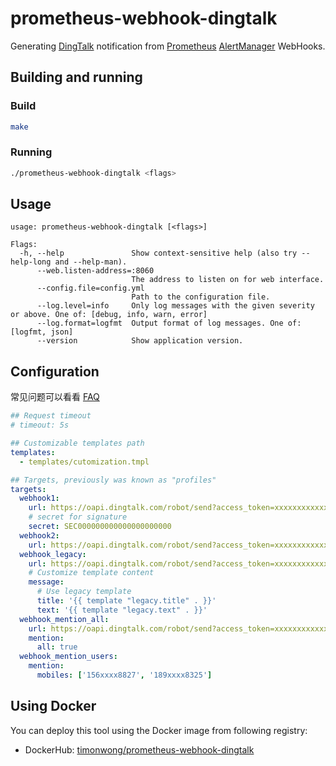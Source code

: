 # prometheus-webhook-dingtalk

Generating [DingTalk] notification from [Prometheus] [AlertManager] WebHooks.

## Building and running

### Build

```bash
make
```

### Running

```bash
./prometheus-webhook-dingtalk <flags>
```

## Usage

```
usage: prometheus-webhook-dingtalk [<flags>]

Flags:
  -h, --help               Show context-sensitive help (also try --help-long and --help-man).
      --web.listen-address=:8060
                           The address to listen on for web interface.
      --config.file=config.yml
                           Path to the configuration file.
      --log.level=info     Only log messages with the given severity or above. One of: [debug, info, warn, error]
      --log.format=logfmt  Output format of log messages. One of: [logfmt, json]
      --version            Show application version.

```

## Configuration

常见问题可以看看 [FAQ](./docs/FAQ_zh.md)

```yaml
## Request timeout
# timeout: 5s

## Customizable templates path
templates:
  - templates/cutomization.tmpl

## Targets, previously was known as "profiles"
targets:
  webhook1:
    url: https://oapi.dingtalk.com/robot/send?access_token=xxxxxxxxxxxx
    # secret for signature
    secret: SEC000000000000000000000
  webhook2:
    url: https://oapi.dingtalk.com/robot/send?access_token=xxxxxxxxxxxx
  webhook_legacy:
    url: https://oapi.dingtalk.com/robot/send?access_token=xxxxxxxxxxxx
    # Customize template content
    message:
      # Use legacy template
      title: '{{ template "legacy.title" . }}'
      text: '{{ template "legacy.text" . }}'
  webhook_mention_all:
    url: https://oapi.dingtalk.com/robot/send?access_token=xxxxxxxxxxxx
    mention:
      all: true
  webhook_mention_users:
    mention:
      mobiles: ['156xxxx8827', '189xxxx8325']
```

## Using Docker

You can deploy this tool using the Docker image from following registry:

* DockerHub: [timonwong/prometheus-webhook-dingtalk](https://hub.docker.com/r/timonwong/prometheus-webhook-dingtalk)

[Prometheus]: https://prometheus.io
[AlertManager]: https://github.com/prometheus/alertmanager
[DingTalk]: https://www.dingtalk.com
